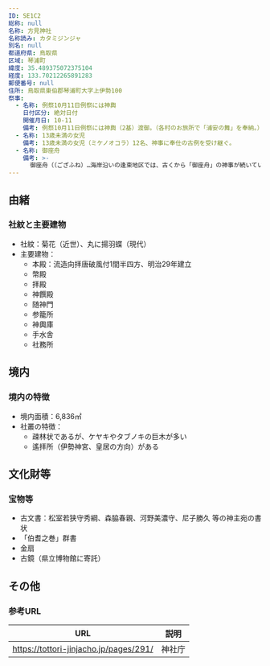 ```yaml
---
ID: SE1C2
総称: null
名称: 方見神社
名称読み: カタミジンジャ
別名: null
都道府県: 鳥取県
区域: 琴浦町
緯度: 35.489375072375104
経度: 133.70212265891283
郵便番号: null
住所: 鳥取県東伯郡琴浦町大字上伊勢100
祭事:
  - 名称: 例祭10月11日例祭には神輿
    日付区分: 絶対日付
    開催月日: 10-11
    備考: 例祭10月11日例祭には神輿（2基）渡御。（各村のお旅所で「浦安の舞」を奉納。）
  - 名称: 13歳未満の女児
    備考: 13歳未満の女児（ミケノオコラ）12名、神事に奉仕の古例を受け継ぐ。
  - 名称: 御座舟
    備考: >-
      御座舟（（ござふね）…海岸沿いの逢束地区では、古くから「御座舟」の神事が続いている。例祭に氏子の乗った船を若者が綱で曳き旧山陰道を往復神幸する。後醍醐天皇の往時を偲び、海上安全を祈る。）
---
```


## 由緒

### 社紋と主要建物

- 社紋：菊花（近世）、丸に揚羽蝶（現代）
- 主要建物：
  - 本殿：流造向拝唐破風付1間半四方、明治29年建立
  - 幣殿
  - 拝殿
  - 神饌殿
  - 随神門
  - 参籠所
  - 神輿庫
  - 手水舎
  - 社務所

## 境内

### 境内の特徴

- 境内面積：6,836㎡
- 社叢の特徴：
  - 疎林状であるが、ケヤキやタブノキの巨木が多い
  - 遙拝所（伊勢神宮、皇居の方向）がある

## 文化財等

### 宝物等

- 古文書：松室若狭守秀綱、森脇春親、河野美濃守、尼子勝久 等の神主宛の書状
- 「伯耆之巻」群書
- 金扇
- 古鏡（県立博物館に寄託）

## その他

### 参考URL

| URL                                    | 説明   |
| -------------------------------------- | ------ |
| https://tottori-jinjacho.jp/pages/291/ | 神社庁 |
